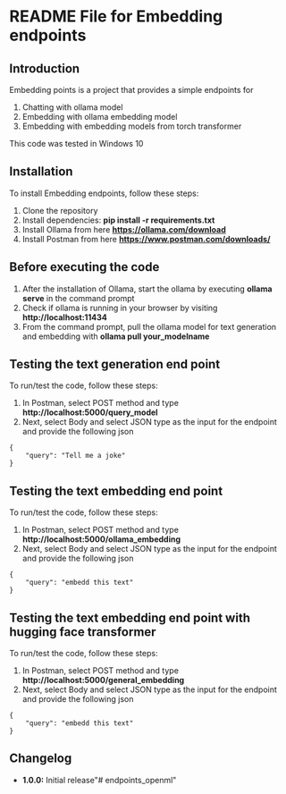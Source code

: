 # **README File for Embedding endpoints**

## **Introduction**
Embedding points is a project that provides a simple endpoints for 

1. Chatting with ollama model
2. Embedding with ollama embedding model
3. Embedding with embedding models from torch transformer 

This code was tested in Windows 10



## **Installation**

To install Embedding endpoints, follow these steps:

1. Clone the repository 
2. Install dependencies: **pip install -r requirements.txt**
3. Install Ollama from here **https://ollama.com/download**
4. Install Postman from here **https://www.postman.com/downloads/**

## **Before executing the code**

1. After the installation of Ollama, start the ollama by executing **ollama serve** in the command prompt
2. Check if ollama is running in your browser by visiting **http://localhost:11434**
3. From the command prompt, pull the ollama model for text generation and embedding with **ollama pull your_modelname**

## **Testing the text generation end point**
To run/test the code, follow these steps:

1. In Postman,  select POST method and type **http://localhost:5000/query_model**
2. Next, select Body and select JSON type as the input for the endpoint and provide the following json 

```
{
    "query": "Tell me a joke"
}
```

## **Testing the text embedding end point**
To run/test the code, follow these steps:

1. In Postman,  select POST method and type **http://localhost:5000/ollama_embedding**
2. Next, select Body and select JSON type as the input for the endpoint and provide the following json 

```
{
    "query": "embedd this text"
}
```

## **Testing the text embedding end point with hugging face transformer**
To run/test the code, follow these steps:

1. In Postman,  select POST method and type **http://localhost:5000/general_embedding**
2. Next, select Body and select JSON type as the input for the endpoint and provide the following json 

```
{
    "query": "embedd this text"
}
```



## **Changelog**

- **1.0.0:** Initial release"# endpoints_openml" 
